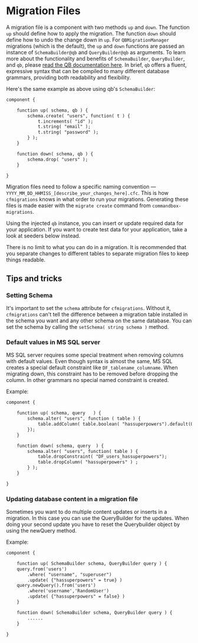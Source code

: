 # Migration Files

A migration file is a component with two methods `up` and `down`. The function `up` should define how to apply the migration. The function `down` should define how to undo the change down in `up`. For `QBMigrationManager` migrations (which is the default), the `up` and `down` functions are passed an instance of `SchemaBuilder@qb` and `QueryBuilder@qb` as arguments. To learn more about the functionality and benefits of `SchemaBuilder`, `QueryBuilder`, and `qb`, please [read the QB documentation here](https://qb.ortusbooks.com/). In brief, `qb` offers a fluent, expressive syntax that can be compiled to many different database grammars, providing both readability and flexibility.

Here's the same example as above using qb's `SchemaBuilder`:

```cfc
component {

    function up( schema, qb ) {
    	schema.create( "users", function( t ) {
            t.increments( "id" );
            t.string( "email" );
            t.string( "password" );
        } );
    }

    function down( schema, qb ) {
        schema.drop( "users" );
    }

}
```

Migration files need to follow a specific naming convention — `YYYY_MM_DD_HHMISS_[describe_your_changes_here].cfc`. This is how `cfmigrations` knows in what order to run your migrations. Generating these files is made easier with the `migrate create` command from `commandbox-migrations`.

Using the injected `qb` instance, you can insert or update required data for your application.  If you want to create test data for your application, take a look at seeders below instead.

There is no limit to what you can do in a migration. It is recommended that you separate changes to different tables to separate migration files to keep things readable.


## Tips and tricks

### Setting Schema

It's important to set the `schema` attribute for `cfmigrations`.  Without it, `cfmigrations` can't tell the difference
between a migration table installed in the schema you want and any other schema on the same database.  You can
set the schema by calling the `setSchema( string schema )` method.

### Default values in MS SQL server

MS SQL server requires some special treatment when removing columns with default values. Even though syntax is almost the same, MS SQL creates a special default constraint like `DF_tablename_columname`. When migrating down, this constraint has to be removed before dropping the column. In other grammars no special named constraint is created.

Example:
```cfc
component {

    function up( schema, query   ) {
        schema.alter( "users", function ( table ) {
            table.addColumn( table.boolean( "hassuperpowers").default(0) );
        });
    }

    function down( schema, query  ) {
        schema.alter( "users", function( table ) {
            table.dropConstraint( "DF_users_hassuperpowers");
            table.dropColumn( "hassuperpowers" ) ;
        } );
    }

}
```


### Updating database content in a migration file

Sometimes you want to do multiple content updates or inserts in a migration. In this case you can use the QueryBuilder for the updates. When doing your second update you have to reset the Querybuilder object by using the newQuery method.

Example:

```cfc
component {

    function up( SchemaBuilder schema, QueryBuilder query ) {
	query.from('users')
	    .where( "username", "superuser")
	    .update( {"hassuperpowers" = true} )
	query.newQuery().from('users')
	    .where('username','RandomUser')
	    .update( {"hassuperpowers" = false} )
    }

    function down( SchemaBuilder schema, QueryBuilder query ) {
        ......
    }

}
```
